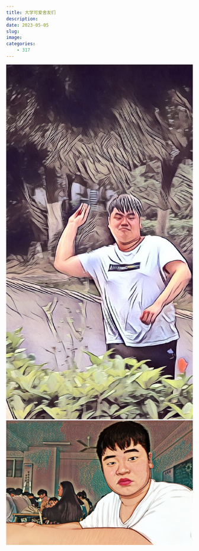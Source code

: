 ```yaml
---
title: 大学可爱舍友们
description: 
date: 2023-05-05
slug: 
image: 
categories:
    - 317
---
```

<img src="https://raw.githubusercontent.com/Sunzijie/picplus/main/2023%E5%B9%B4/6%E6%9C%88/1687235706021.jpg" alt="1687235706021.jpg" title="1687235706021.jpg" />
<img src="https://raw.githubusercontent.com/Sunzijie/picplus/main/2023%E5%B9%B4/6%E6%9C%88/1687699798823-01.jpeg" alt="1687699798823-01.jpeg" title="1687699798823-01.jpeg" />